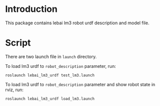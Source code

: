 # Introduction

This package contains lebai lm3 robot urdf description and model file.

# Script

There are two launch file in `launch` directory.

To load lm3 urdf to `robot_description` parameter, run:

```roslaunch lebai_lm3_urdf test_lm3.launch```

To load lm3 urdf to `robot_description` parameter and show robot state in rviz, run:

```roslaunch lebai_lm3_urdf load_lm3.launch```

